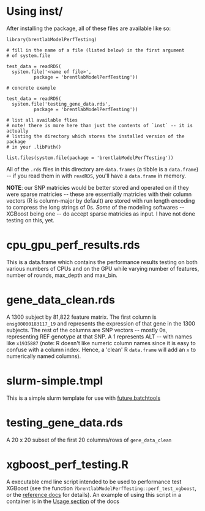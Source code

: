 # Using inst/

After installing the package, all of these files are available like so:

```{r}
library(brentlabModelPerfTesting)

# fill in the name of a file (listed below) in the first argument
# of system.file

test_data = readRDS(
  system.file('<name of file>',
          package = 'brentlabModelPerfTesting'))
          
# concrete example

test_data = readRDS(
  system.file('testing_gene_data.rds',
          package = 'brentlabModelPerfTesting'))
          
# list all available flies
# note! there is more here than just the contents of `inst` -- it is actually 
# listing the directory which stores the installed version of the package 
# in your .libPath()

list.files(system.file(package = 'brentlabModelPerfTesting'))
```

All of the `.rds` files in this directory are `data.frames` (a tibble is a 
`data.frame`) -- if you read them in with `readRDS`, you'll have a `data.frame` 
in memory.

__NOTE__: our SNP matricies would be better stored and operated on if they 
were sparse matricies -- these are essentially matricies with their column 
vectors (R is column-major by default) are stored with run length encoding 
to compress the long strings of 0s. _Some_ of the modeling softwares -- 
XGBoost being one -- do accept sparse matricies as input. I have not done 
testing on this, yet.

# cpu_gpu_perf_results.rds

This is a data.frame which contains the performance results testing on both 
various numbers of CPUs and on the GPU while varying number of features, 
number of rounds, max_depth and max_bin.

# gene_data_clean.rds

A 1300 subject by 81,822 feature matrix. The first column is `ensg00000183117_19` 
and represents the expression of that gene in the 1300 subjects. The rest of 
the columns are SNP vectors -- mostly 0s, representing REF genotype at that 
SNP. A 1 represents ALT -- with names like `x1935887` (note: R doesn't like 
numeric column names since it is easy to confuse with a column index. Hence, 
a 'clean' R `data.frame` will add an `x` to numerically named columns).  

# slurm-simple.tmpl

This is a simple slurm template for use with [future.batchtools](https://future.batchtools.futureverse.org/)

# testing_gene_data.rds

A 20 x 20 subset of the first 20 columns/rows of `gene_data_clean`

# xgboost_perf_testing.R

A executable cmd line script intended to be used to performance test XGBoost 
(see the function `?brentlabModelPerfTesting::perf_test_xgboost`, 
or the [reference docs](https://cmatkhan.github.io/brentlabModelPerfTesting/reference/index.html) for details). An example of using this script in a container is in the 
[Usage section](https://cmatkhan.github.io/brentlabModelPerfTesting/articles/Usage.html) of the docs
